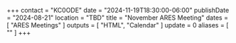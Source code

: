+++
contact = "KC0ODE"
date = "2024-11-19T18:30:00-06:00"
publishDate = "2024-08-21"
location = "TBD"
title = "November ARES Meeting"
dates = [ "ARES Meetings" ]
outputs = [ "HTML", "Calendar" ]
update = 0
aliases = [ "" ]
+++
